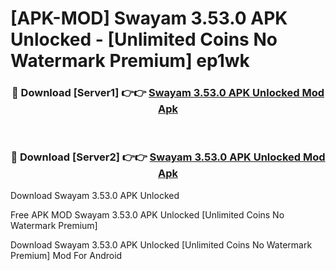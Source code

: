 # [APK-MOD] Swayam 3.53.0 APK Unlocked - [Unlimited Coins No Watermark Premium] ep1wk



<div align="center">
<h3>🔴 Download [Server1] 👉👉 <a href="https://momento.my/?title=Swayam_3.53.0_APK_Unlocked">Swayam 3.53.0 APK Unlocked Mod Apk</a></h3><br>

<h3>🔴 Download [Server2] 👉👉 <a href="https://momento.my/?title=Swayam_3.53.0_APK_Unlocked">Swayam 3.53.0 APK Unlocked Mod Apk</a></h3>
</div>



Download Swayam 3.53.0 APK Unlocked 

Free APK MOD Swayam 3.53.0 APK Unlocked [Unlimited Coins No Watermark Premium]

Download Swayam 3.53.0 APK Unlocked [Unlimited Coins No Watermark Premium] Mod For Android
